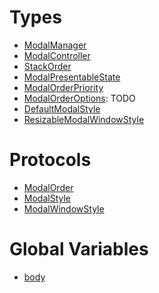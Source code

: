# Types

  - [ModalManager](/Documentation/ModalManager/ModalManager.md)
  - [ModalController](/Documentation/ModalManager/ModalController.md)
  - [StackOrder](/Documentation/ModalManager/StackOrder.md)
  - [ModalPresentableState](/Documentation/ModalManager/ModalPresentableState.md)
  - [ModalOrderPriority](/Documentation/ModalManager/ModalOrderPriority.md)
  - [ModalOrderOptions](/Documentation/ModalManager/ModalOrderOptions.md):
    TODO
  - [DefaultModalStyle](/Documentation/ModalManager/DefaultModalStyle.md)
  - [ResizableModalWindowStyle](/Documentation/ModalManager/ResizableModalWindowStyle.md)

# Protocols

  - [ModalOrder](/Documentation/ModalManager/ModalOrder.md)
  - [ModalStyle](/Documentation/ModalManager/ModalStyle.md)
  - [ModalWindowStyle](/Documentation/ModalManager/ModalWindowStyle.md)

# Global Variables

  - [body](/Documentation/ModalManager/body.md)
